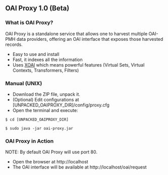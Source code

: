 ## OAI Proxy 1.0 (Beta)

### What is OAI Proxy?

OAI Proxy is a standalone service that allows one to harvest multiple OAI-PMH data providers, offering an OAI interface that exposes those harvested records.

- Easy to use and install
- Fast, it indexes all the information
- Uses [XOAI](http://github.com/lyncode/xoai) which means powerful features (Virtual Sets, Virtual Contexts, Transformers, Filters)


### Manual (UNIX)

- Download the ZIP file, unpack it.
- (Optional) Edit configurations at [UNPACKED_OAIPROXY_DIR]/config/proxy.cfg 
- Open the terminal and execute:

``$ cd [UNPACKED_OAIPROXY_DIR]``

``$ sudo java -jar oai-proxy.jar``

### OAI Proxy in Action

NOTE: By default OAI Proxy will use port 80.

- Open the browser at http://localhost
- The OAI interface will be available at http://localhost/oai/request